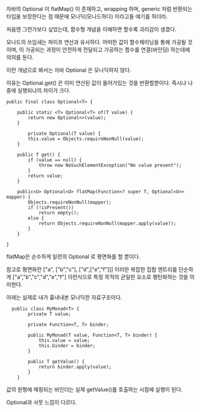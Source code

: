 
자바의 Optional 이 flatMap() 이 존재하고, wrapping 하며, generic 처럼 반환되는 타입을 보장한다는 점 때문에 모나딕(모나드하다) 이라고들 얘기를 하더라.

처음엔 그런가보다 싶었는데, 함수형 개념을 이해하면 할수록 괴리감이 생겼다.

모나드의 쓰임새는 파이프 연산과 유사하다. 어떠한 값이 함수체이닝을 통해 가공될 것이며, 이 가공되는 과정이 안전하게 전달되고 가공하는 함수를 연결(바인딩) 하는데에 의의를 둔다.

이런 개념으로 봐서는 자바 Optional 은 모나딕하지 않다.

이유는 Optional.get() 은 이미 연산된 값이 들어가있는 것을 반환할뿐이다. 즉시냐 나중에 실행되냐의 차이가 크다.

```
public final class Optional<T> {

    public static <T> Optional<T> of(T value) {
        return new Optional<>(value);
    }
    
        private Optional(T value) {
        this.value = Objects.requireNonNull(value);
    }

    public T get() {
        if (value == null) {
            throw new NoSuchElementException("No value present");
        }
        return value;
    }
    
    public<U> Optional<U> flatMap(Function<? super T, Optional<U>> mapper) {
        Objects.requireNonNull(mapper);
        if (!isPresent())
            return empty();
        else {
            return Objects.requireNonNull(mapper.apply(value));
        }
    }
    
}
```
flatMap은 순수하게 일련의 Optional 로 평면화를 할 뿐이다. 

참고로 평면화란 ["a", ["b","c"], ["d",["e","f"]]]  이러한 복잡한 집합 엔트리를 단순하게 ["a","b","c","d","e","f"]  이런식으로 특정 목적의 균일한 요소로 평탄화하는 것을 의미한다.

아래는 실제로 내가 흉내내본 모나딕한 자료구조이다.

```
  public class MyMonad<T> {
        private T value;

        private Function<T, T> binder;

        public MyMonad(T value, Function<T, T> binder) {
            this.value = value;
            this.binder = binder;
        }

        public T getValue() {
            return binder.apply(value);
        }
    }
```

값의 원형에 매핑되는 바인더는 실제 getValue()를 호출하는 시점에 실행이 된다.

Optional과 사뭇 느낌이 다르다.
